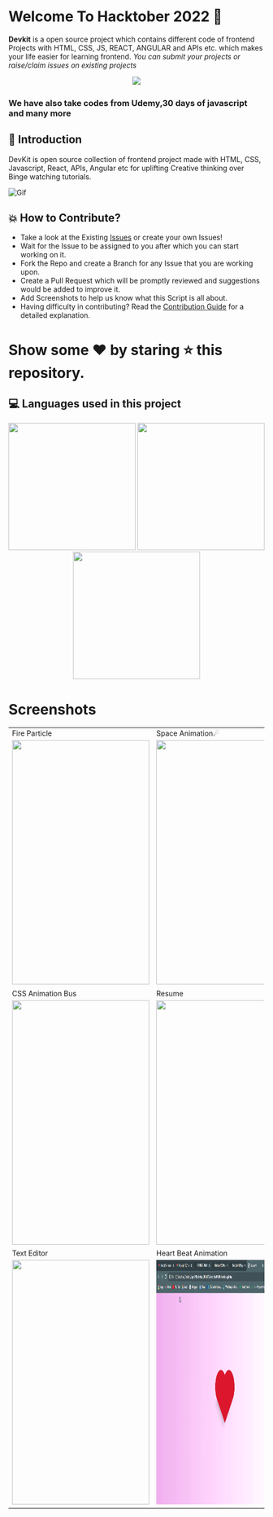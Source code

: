 # Welcome To Hacktober 2022 👋


**Devkit** is a open source project which contains different code of frontend Projects with HTML, CSS, JS, REACT, ANGULAR and APIs etc. which makes your life easier for learning frontend. *You can submit your projects or raise/claim issues on existing projects*

<p align="center">
    <a href="https://www.youtube.com/watch?v=nkuYH40cjo4"><img src="https://res.cloudinary.com/practicaldev/image/fetch/s---vBDpdf1--/c_limit%2Cf_auto%2Cfl_progressive%2Cq_auto%2Cw_880/https://dev-to-uploads.s3.amazonaws.com/uploads/articles/4u3t0x3fd6ikuzkro5mh.PNG" />
    </a>


### We have also take codes from Udemy,30 days of javascript and many more

## 📌 Introduction

DevKit is open source collection of frontend project made with HTML, CSS, Javascript, React, APIs, Angular etc for uplifting Creative thinking over Binge watching tutorials.

    
![Gif](https://user-images.githubusercontent.com/56559378/138270197-ef0e88a9-d2bf-4ef3-a413-d053acdec0a6.gif)


## 💥 How to Contribute?


- Take a look at the Existing [Issues](https://github.com/anjali1102/Hacktober2022/issues) or create your own Issues!
- Wait for the Issue to be assigned to you after which you can start working on it.
- Fork the Repo and create a Branch for any Issue that you are working upon.
- Create a Pull Request which will be promptly reviewed and suggestions would be added to improve it.
- Add Screenshots to help us know what this Script is all about.
- Having difficulty in contributing? Read the [Contribution Guide](https://github.com/anjali1102/Hacktober2021/blob/master/CONTRIBUTING.md) for a detailed explanation.

# Show some ❤️ by staring ⭐️ this repository.

## 💻 Languages used in this project

<p align="center">
<img height="250" width ="250" src = "https://acumbamail.com/blog/wp-content/uploads/2014/10/maquetacion-email-html.png"></img>
<img height="250" width ="250" src = "https://www.ostraining.com/cdn/images/oscampus/courses/CSS-part-1.jpg"></img>
<img height="250" width ="250" src = "https://www.quickstart.com/pub/media/magefan_blog/Free_Courses_to_learn_JavaScript.jpg"></img>

# Screenshots 
<table>
  <tr>
    <td>Fire Particle</td>
     <td>Space Animation☄</td>
     <td>Brick Breaker</td>
  </tr>
  <tr>
    <td><img src="https://github.com/anjali1102/Hacktober2021/blob/master/Project%20Screenshots/Fire%20particle%20generator.png" width=270 height=480></td>
    <td><img src="https://github.com/anjali1102/Hacktober2021/blob/master/Project%20Screenshots/space-animation.gif" width=270 height=480></td>
    <td><img src="https://github.com/anjali1102/Hacktober2021/blob/master/Project%20Screenshots/brick%20breaker%20ss.png" width=270 height=480></td>
  </tr>
  <tr>
    <td>CSS Animation Bus</td>
     <td>Resume</td>
     <td>Confetti Animation</td>
  </tr>
  <tr>
    <td><img src="https://github.com/anjali1102/Hacktober2021/blob/master/Project%20Screenshots/css%20svg.png" width=270 height=480></td>
    <td><img src="https://github.com/anjali1102/Hacktober2021/blob/master/Project%20Screenshots/resume-demo.png" width=270 height=480></td>
    <td><img src="https://github.com/anjali1102/Hacktober2021/blob/master/Project%20Screenshots/confetti-animation.gif" width=270 height=480></td>
  </tr>
    <tr>
    <td>Text Editor</td>
     <td>Heart Beat Animation</td>
     <td></td>
  </tr>
  <tr>
    <td><img src="https://github.com/anjali1102/Hacktober2021/blob/master/Project%20Screenshots/team-editor-ss.png" width=270 height=480></td>
    <td><img src="./HeartBeatAnimation/pic.gif" width=270 height=480></td>
    
  </tr>


 </table>

